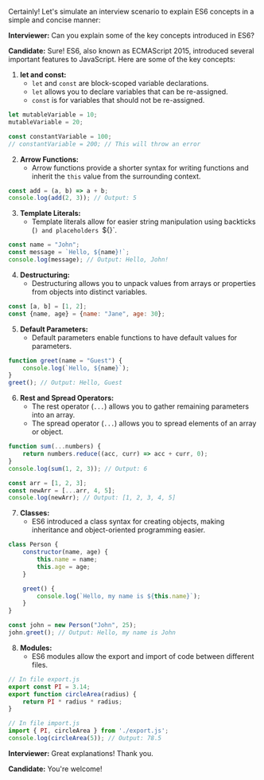 Certainly! Let's simulate an interview scenario to explain ES6 concepts in a simple and concise manner:

**Interviewer:** Can you explain some of the key concepts introduced in ES6?

**Candidate:** Sure! ES6, also known as ECMAScript 2015, introduced several important features to JavaScript. Here are some of the key concepts:

1. **let and const:** 
   - `let` and `const` are block-scoped variable declarations. 
   - `let` allows you to declare variables that can be re-assigned.
   - `const` is for variables that should not be re-assigned.

```javascript
let mutableVariable = 10;
mutableVariable = 20;

const constantVariable = 100;
// constantVariable = 200; // This will throw an error
```

2. **Arrow Functions:**
   - Arrow functions provide a shorter syntax for writing functions and inherit the `this` value from the surrounding context.

```javascript
const add = (a, b) => a + b;
console.log(add(2, 3)); // Output: 5
```

3. **Template Literals:**
   - Template literals allow for easier string manipulation using backticks (`) and placeholders `${}`.

```javascript
const name = "John";
const message = `Hello, ${name}!`;
console.log(message); // Output: Hello, John!
```

4. **Destructuring:**
   - Destructuring allows you to unpack values from arrays or properties from objects into distinct variables.

```javascript
const [a, b] = [1, 2];
const {name, age} = {name: "Jane", age: 30};
```

5. **Default Parameters:**
   - Default parameters enable functions to have default values for parameters.

```javascript
function greet(name = "Guest") {
    console.log(`Hello, ${name}`);
}
greet(); // Output: Hello, Guest
```

6. **Rest and Spread Operators:**
   - The rest operator (`...`) allows you to gather remaining parameters into an array.
   - The spread operator (`...`) allows you to spread elements of an array or object.

```javascript
function sum(...numbers) {
    return numbers.reduce((acc, curr) => acc + curr, 0);
}
console.log(sum(1, 2, 3)); // Output: 6

const arr = [1, 2, 3];
const newArr = [...arr, 4, 5];
console.log(newArr); // Output: [1, 2, 3, 4, 5]
```

7. **Classes:**
   - ES6 introduced a class syntax for creating objects, making inheritance and object-oriented programming easier.

```javascript
class Person {
    constructor(name, age) {
        this.name = name;
        this.age = age;
    }

    greet() {
        console.log(`Hello, my name is ${this.name}`);
    }
}

const john = new Person("John", 25);
john.greet(); // Output: Hello, my name is John
```

8. **Modules:**
   - ES6 modules allow the export and import of code between different files.

```javascript
// In file export.js
export const PI = 3.14;
export function circleArea(radius) {
    return PI * radius * radius;
}

// In file import.js
import { PI, circleArea } from './export.js';
console.log(circleArea(5)); // Output: 78.5
```

**Interviewer:** Great explanations! Thank you.

**Candidate:** You're welcome!
